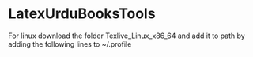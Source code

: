 # LatexUrduBooksTools

For linux download the folder Texlive_Linux_x86_64 and add it to path by adding the following lines to ~/.profile
